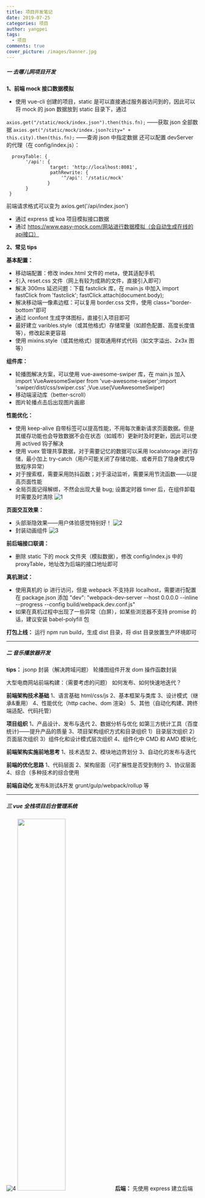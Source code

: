 ```yaml
---
title: 项目开发笔记
date: 2019-07-25
categories: 项目
author: yangpei
tags:
  - 项目
comments: true
cover_picture: /images/banner.jpg
---
```


##### 一 去哪儿网项目开发

**1、前端 mock 接口数据模拟**

- 使用 vue-cli 创建的项目，static 是可以直接通过服务器访问到的，因此可以将 mock 的 json 数据放到 static 目录下，通过

<!-- more -->

`axios.get("/static/mock/index.json").then(this.fn);` ——获取 json 全部数据
`axios.get("/static/mock/index.json?city=" + this.city).then(this.fn);` ——查询 json 中指定数据
还可以配置 devServer 的代理（在 config/index.js）：

```
  proxyTable: {
       '/api': {
                target: 'http://localhost:8081',
                pathRewrite: {
                    '^/api': '/static/mock'
               }
       }
 }
```

前端请求格式可以变为 axios.get('/api/index.json')

- 通过 express 或 koa 项目模拟接口数据
- 通过 https://www.easy-mock.com/网站进行数据模拟（会自动生成在线的api接口）

**2、常见 tips**

**基本配置：**

- 移动端配置：修改 index.html 文件的 meta，使其适配手机<meta name="viewport" content="width=device-width,initial-scale=1.0,minimum-scale=1.0,maximum-scale=1.0,user-scalable=no">
- 引入 reset.css 文件（网上有较为成熟的文件，直接引入即可）
- 解决 300ms 延迟问题：下载 fastclick 库，在 main.js 中加入 import fastClick from 'fastclick'; fastClick.attach(document.body);
- 解决移动端一像素边框：可以复用 border.css 文件，使用 class="border-bottom"即可
- 通过 iconfont 生成字体图标，直接引入项目即可
- 最好建立 varibles.style（或其他格式）存储常量（如颜色配置、高度长度值等），修改起来更容易
- 使用 mixins.style（或其他格式）提取通用样式代码（如文字溢出、2x3x 图等）

**组件库：**

- 轮播图解决方案，可以使用 vue-awesome-swiper 库，在 main.js 加入 import VueAwesomeSwiper from 'vue-awesome-swiper';import 'swiper/dist/css/swiper.css'
  ;Vue.use(VueAwesomeSwiper)
- 移动端滚动库（better-scroll）
- 图片轮播点击后出现图片画廊

**性能优化：**

- 使用 keep-alive 自带标签可以提高性能，不用每次重新请求页面数据。但是其缓存功能也会导致数据不会在状态（如城市）更新时及时更新，因此可以使用 actived 钩子解决
- 使用 vuex 管理共享数据，对于需要记忆的数据可以采用 localstorage 进行存储，最小加上 try-catch（用户可能关闭了存储功能、或者开启了隐身模式导致程序异常）
- 对于搜索框，需要采用防抖函数；对于滚动监听，需要采用节流函数——以提高页面性能
- 全局页面记得解绑，不然会出现大量 bug; 设置定时器 timer 后，在组件卸载时需要及时清除
  ![1](http://i2.tiimg.com/695012/c6132b9366d4a44b.png)

**页面交互效果：**

- 头部渐隐效果——用户体验感觉特别好！
  ![2](http://i2.tiimg.com/695012/05ee4f1f40dcb97e.png)
- 封装动画组件
  ![3](http://i2.tiimg.com/695012/d838c910977eeb6d.png)

**前后端接口联调：**

- 删除 static 下的 mock 文件夹（模拟数据），修改 config/index.js 中的 proxyTable，地址改为后端的接口地址即可

**真机测试：**

- 使用真机的 ip 进行访问，但是 webpack 不支持非 localhost，需要进行配置
  在 package.json 添加 "dev": "webpack-dev-server --host 0.0.0.0 --inline --progress --config build/webpack.dev.conf.js"
- 如果在真机过程中出现了一些异常（白屏），如某些浏览器不支持 promise 的话，建议安装 babel-polyfill 包

**打包上线：**
运行 npm run build，生成 dist 目录，将 dist 目录放置生产环境即可

---

##### 二 音乐播放器开发

**tips：**
jsonp 封装（解决跨域问题）
轮播图组件开发
dom 操作函数封装

大型电商网站前端构建：（需要考虑的问题）
如何发布、如何快速地迭代？

**前端架构技术基础**
1、语言基础 html/css/js
2、基本框架与类库
3、设计模式（继承&重用）
4、性能优化（http cache、dom 渲染）
5、其他（自动化构建、跨终端适配、代码托管）

**项目组织**
1、产品设计、发布与迭代
2、数据分析与优化
如第三方统计工具（百度统计)——提升产品的质量
3、项目架构组织方式和目录组织
1）目录层次组织
2）页面层次组织
3）组件化和设计模式层次组织
4、组件化中 CMD 和 AMD 模块化

**前端架构实施前地思考**
1、技术选型
2、模块地边界划分
3、自动化的发布与迭代

**前端的优化思路**
1、代码层面
2、架构层面（可扩展性是否受到制约
3、协议层面
4、综合（多种技术的综合使用

**前端自动化**
发布&测试&开发 grunt/gulp/webpack/rollup 等

---

##### 三 vue 全栈项目后台管理系统

![4](http://i2.tiimg.com/695012/b70fb35cb62fc255.png)
<img src="" width="50%"/>
**后端：**
先使用 express 建立后端 server，并连接 mongodb（安装 mongoose）
搭建路由 routes 和数据模型 model
写登录权限验证接口（安装 body-parser、bcrypt、gravatar、jsonwebtoken、passport、passport-jwt、validator）
**解释：**
bcrypt——密码加密
gravatar——生成全球公认头像，用户必须要在 gravatar 官网注册头像，否则显示默认头像
jsonwebtoken——根据对应规则生成 token
passport、passport-jwt——验证 token
检查后端，完成接口测试
**前后端连载：**
安裝 concurrently
"dev": "concurrently \"npm run server\" \"npm run client\""
**前端：**
组件组织形式：
![5](http://i2.tiimg.com/695012/8239c3243c5035a1.png)
